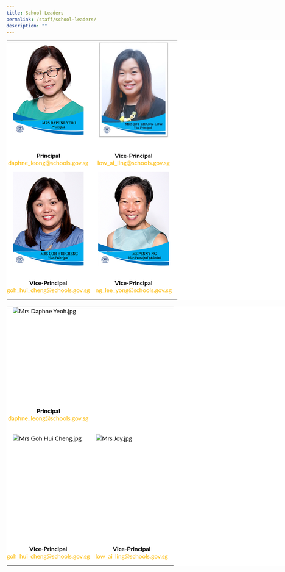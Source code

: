 ```yaml
---
title: School Leaders
permalink: /staff/school-leaders/
description: ""
---
```

<table class="ives_tab_kosong ive_eobj_center" style="margin: auto; outline: 0px; padding: 0px; border-collapse: collapse; clear: both; border: 1px solid transparent; table-layout: fixed; color: rgb(0, 0, 0); font-family: Lato, sans-serif; font-size: 16px; font-style: normal; font-variant-ligatures: normal; font-variant-caps: normal; font-weight: 400; letter-spacing: normal; orphans: 2; text-align: left; text-transform: none; white-space: normal; widows: 2; word-spacing: 0px; -webkit-text-stroke-width: 0px; background-color: rgb(255, 255, 255); text-decoration-thickness: initial; text-decoration-style: initial; text-decoration-color: initial; width: 800px;"><tbody style="margin: 0px; outline: 0px; padding: 0px;"><tr style="margin: 0px; outline: 0px; padding: 0px;"><td style="margin: 0px; outline: 0px; padding: 0px 15px 15px 0px; vertical-align: top; width: 60px;"><img src="/images/Mrs%20Daphne%20Yeoh.jpg" alt="Mrs Daphne Yeoh.jpg" class="ive_eobj_center" style="margin: auto; outline: none; padding: 0px; border: none; clear: both; display: block; width: 186px; height: 247px;"></td><td style="margin: 0px; outline: 0px; padding: 0px 15px 15px 0px; vertical-align: top; width: 60px;"><img src="/images/Mrs%20Joy.jpg" alt="Mrs Joy.jpg" class="ive_eobj_center" style="margin: auto; outline: none; padding: 0px; border: none; clear: both; display: block; width: 188px; height: 256px;"><br style="margin: 0px; outline: 0px; padding: 0px;"></td></tr><tr style="margin: 0px; outline: 0px; padding: 0px;"><td style="margin: 0px; outline: 0px; padding: 0px 15px 15px 0px; vertical-align: top; text-align: center;"><b style="margin: 0px; outline: 0px; padding: 0px;">Principal</b><br style="margin: 0px; outline: 0px; padding: 0px;"><a href="mailto:daphne_leong@schools.gov.sg" target="" style="margin: 0px; outline: 0px; padding: 0px; color: rgb(253, 185, 0); text-decoration: none;">daphne_leong@schools.gov.sg</a></td><td style="margin: 0px; outline: 0px; padding: 0px 15px 15px 0px; vertical-align: top; text-align: center;"><b style="margin: 0px; outline: 0px; padding: 0px;">Vice-Principal</b><br style="margin: 0px; outline: 0px; padding: 0px;"><a target="" href="mailto:low_ai_ling@schools.gov.sg" style="margin: 0px; outline: 0px; padding: 0px; color: rgb(253, 185, 0); text-decoration: none;">low_ai_ling@schools.gov.sg</a><br style="margin: 0px; outline: 0px; padding: 0px;"></td></tr><tr style="margin: 0px; outline: 0px; padding: 0px;"><td style="margin: 0px; outline: 0px; padding: 0px 15px 15px 0px; vertical-align: top; width: 60px;"><img src="/images/Mrs%20Goh%20Hui%20Cheng.jpg" alt="Mrs Goh Hui Cheng.jpg" class="ive_eobj_center" style="margin: auto; outline: none; padding: 0px; border: none; clear: both; display: block; width: 186px; height: 247px;"><br style="margin: 0px; outline: 0px; padding: 0px;"></td><td style="margin: 0px; outline: 0px; padding: 0px 15px 15px 0px; vertical-align: top; width: 60px;"><img src="/images/Ms%20Penny%20Ng.jpg" alt="Ms Penny Ng.jpg" class="ive_eobj_center" style="margin: auto; outline: none; padding: 0px; border: none; clear: both; display: block; width: 186px; height: 247px;"><br style="margin: 0px; outline: 0px; padding: 0px;"></td></tr><tr style="margin: 0px; outline: 0px; padding: 0px;"><td style="margin: 0px; outline: 0px; padding: 0px 15px 15px 0px; vertical-align: top; text-align: center;"><b style="margin: 0px; outline: 0px; padding: 0px;">Vice-Principal</b><br style="margin: 0px; outline: 0px; padding: 0px;"><a href="mailto:goh_hui_cheng@schools.gov.sg" target="" style="margin: 0px; outline: 0px; padding: 0px; color: rgb(253, 185, 0); text-decoration: none;">goh_hui_cheng@schools.gov.sg</a></td><td style="margin: 0px; outline: 0px; padding: 0px 15px 15px 0px; vertical-align: top; text-align: center;"><b style="margin: 0px; outline: 0px; padding: 0px;">Vice-Principal</b><br style="margin: 0px; outline: 0px; padding: 0px;"><a target="" href="mailto:ng_lee_yong@schools.gov.sg" style="margin: 0px; outline: 0px; padding: 0px; color: rgb(253, 185, 0); text-decoration: none;">ng_lee_yong@schools.gov.sg</a></td></tr></tbody></table><br>


<table style="margin: auto; outline: 0px; padding: 0px; border-collapse: collapse; clear: both; border: 1px solid transparent; table-layout: fixed; color: rgb(0, 0, 0); font-family: Lato, sans-serif; font-size: 16px; font-style: normal; font-variant-ligatures: normal; font-variant-caps: normal; font-weight: 400; letter-spacing: normal; orphans: 2; text-align: left; text-transform: none; white-space: normal; widows: 2; word-spacing: 0px; -webkit-text-stroke-width: 0px; background-color: rgb(255, 255, 255); text-decoration-thickness: initial; text-decoration-style: initial; text-decoration-color: initial; width: 800px;" class="ives_tab_kosong ive_eobj_center"><tbody style="margin: 0px; outline: 0px; padding: 0px;"><tr style="margin: 0px; outline: 0px; padding: 0px;"><td style="margin: 0px; outline: 0px; padding: 0px 15px 15px 0px; vertical-align: top; width: 60px;"><img style="margin: auto; outline: none; padding: 0px; border: none; clear: both; display: block; width: 186px; height: 247px;" class="ive_eobj_center" alt="Mrs Daphne Yeoh.jpg" src="https://www.shps.moe.edu.sg/qql/slot/u548/Staff%20Photos/2018%20SL/Mrs%20Daphne%20Yeoh.jpg"></td><td style="margin: 0px; outline: 0px; padding: 0px 15px 15px 0px; vertical-align: top; width: 60px;"><br style="margin: 0px; outline: 0px; padding: 0px;"><br style="margin: 0px; outline: 0px; padding: 0px;"></td></tr><tr style="margin: 0px; outline: 0px; padding: 0px;"><td style="margin: 0px; outline: 0px; padding: 0px 15px 15px 0px; vertical-align: top; text-align: center;"><b style="margin: 0px; outline: 0px; padding: 0px;">Principal</b><br style="margin: 0px; outline: 0px; padding: 0px;"><a style="margin: 0px; outline: 0px; padding: 0px; color: rgb(253, 185, 0); text-decoration: none;" target="" href="mailto:daphne_leong@schools.gov.sg">daphne_leong@schools.gov.sg</a></td><td style="margin: 0px; outline: 0px; padding: 0px 15px 15px 0px; vertical-align: top; text-align: center;"><br style="margin: 0px; outline: 0px; padding: 0px;"></td></tr><tr style="margin: 0px; outline: 0px; padding: 0px;"><td style="margin: 0px; outline: 0px; padding: 0px 15px 15px 0px; vertical-align: top; width: 60px;"><br style="margin: 0px; outline: 0px; padding: 0px;"><img style="margin: auto; outline: none; padding: 0px; border: none; clear: both; display: block; width: 186px; height: 247px;" class="ive_eobj_center" alt="Mrs Goh Hui Cheng.jpg" src="https://www.shps.moe.edu.sg/qql/slot/u548/Staff%20Photos/2018%20SL/Mrs%20Goh%20Hui%20Cheng.jpg"><br style="margin: 0px; outline: 0px; padding: 0px;"></td><td style="margin: 0px; outline: 0px; padding: 0px 15px 15px 0px; vertical-align: top; width: 60px;"><br style="margin: 0px; outline: 0px; padding: 0px;"><img style="margin: auto; outline: none; padding: 0px; border: none; clear: both; display: block; width: 188px; height: 256px;" class="ive_eobj_center" alt="Mrs Joy.jpg" src="https://www.shps.moe.edu.sg/qql/slot/u548/Staff%20Photos/2018%20SL/Mrs%20Joy.jpg"><br style="margin: 0px; outline: 0px; padding: 0px;"></td></tr><tr style="margin: 0px; outline: 0px; padding: 0px;"><td style="margin: 0px; outline: 0px; padding: 0px 15px 15px 0px; vertical-align: top; text-align: center;"><b style="margin: 0px; outline: 0px; padding: 0px;">Vice-Principal</b><br style="margin: 0px; outline: 0px; padding: 0px;"><a style="margin: 0px; outline: 0px; padding: 0px; color: rgb(253, 185, 0); text-decoration: none;" target="" href="mailto:goh_hui_cheng@schools.gov.sg">goh_hui_cheng@schools.gov.sg</a></td><td style="margin: 0px; outline: 0px; padding: 0px 15px 15px 0px; vertical-align: top; text-align: center;"><b style="margin: 0px; outline: 0px; padding: 0px;">Vice-Principal</b><br style="margin: 0px; outline: 0px; padding: 0px;"><a style="margin: 0px; outline: 0px; padding: 0px; color: rgb(253, 185, 0); text-decoration: none;" href="mailto:low_ai_ling@schools.gov.sg" target="">low_ai_ling@schools.gov.sg</a><br style="margin: 0px; outline: 0px; padding: 0px;"></td></tr></tbody></table>